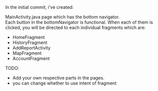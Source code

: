 In the initial commit, i've created:



MainActivity.java page which has the bottom navigator.    
Each button in the bottomNavigator is functional. When each of them is clicked, you will be directed to each individual fragments which are:


- HomeFragment
- HistoryFragment
- AddReportActivity
- MapFragment
- AccountFragment
  
TODO:
- Add your own respective parts in the pages.
- you can change whether to use intent of fragment 
